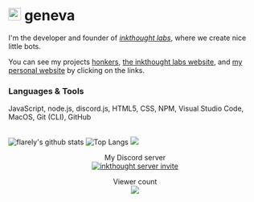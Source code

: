 <h1><a href="https://marcuscodes.me/"><img src="https://media.giphy.com/media/hvRJCLFzcasrR4ia7z/giphy.gif" width="25px"></a> geneva</h1>

I'm the developer and founder of <i>[inkthought labs](https://github.com/inkthought)</i>, where we create nice little bots.

You can see my projects [honkers](https://inkthought.codes/honkers), [the inkthought labs website](https://inkthought.codes), and [my personal website](https://marcuscodes.me) by clicking on the links.

<h3>Languages & Tools</h3>
JavaScript, node.js, discord.js, HTML5, CSS, NPM, Visual Studio Code, MacOS, Git (CLI), GitHub<br> </br>


![flarely's github stats](https://github-readme-stats.vercel.app/api?username=geenva&hide_border=true&show_icons=true&include_all_commits=true&bg_color=45,e36a64,954ac7&title_color=ffffff&text_color=ffffff)
![Top Langs](https://github-readme-stats.vercel.app/api/top-langs/?username=geenva&hide_border=true&layout=compact&bg_color=45,e36a64,954ac7&title_color=ffffff&text_color=ffffff)
<a href="https://wakatime.com/@geneva">
  <img src="https://github-readme-stats.vercel.app/api/wakatime?username=geneva&layout=compact&hide_border=true&bg_color=45,e36a64,954ac7&title_color=ffffff&text_color=ffffff">
</a> 
<br>
<p align="center">
  My Discord server<br>
  <a href="https://discord.gg/GxfQh7H"><img src="https://invidget.switchblade.xyz/693044826492633149" alt="inkthought server invite"></a>
  </p>
<p align="center"> 
  Viewer count<br>
  <img src="https://profile-counter.glitch.me/flarely/count.svg" />
</p>
